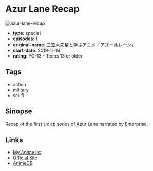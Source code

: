 # Azur Lane Recap

![azur-lane-recap](https://cdn.myanimelist.net/images/anime/1713/104378.jpg)

-   **type**: special
-   **episodes**: 1
-   **original-name**: 三笠大先輩と学ぶアニメ「アズールレーン」
-   **start-date**: 2019-11-14
-   **rating**: PG-13 - Teens 13 or older

## Tags

-   action
-   military
-   sci-fi

## Sinopse

Recap of the first six episodes of Azur Lane narrated by Enterprise.

## Links

-   [My Anime list](https://myanimelist.net/anime/40712/Azur_Lane_Recap)
-   [Official Site](https://azurlane-anime.jp/news/news_20191104_01.html)
-   [AnimeDB](http://anidb.info/perl-bin/animedb.pl?show=anime&aid=14396)
